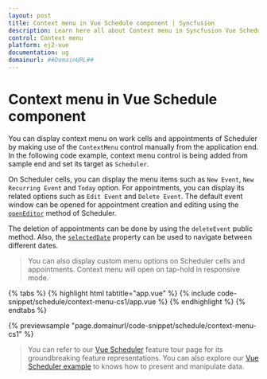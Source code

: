```yaml
---
layout: post
title: Context menu in Vue Schedule component | Syncfusion
description: Learn here all about Context menu in Syncfusion Vue Schedule component of Syncfusion Essential JS 2 and more.
control: Context menu 
platform: ej2-vue
documentation: ug
domainurl: ##DomainURL##
---
```


# Context menu in Vue Schedule component

You can display context menu on work cells and appointments of Scheduler by making use of the `ContextMenu` control manually from the application end. In the following code example, context menu control is being added from sample end and set its target as `Scheduler`.

On Scheduler cells, you can display the menu items such as `New Event`, `New Recurring Event` and `Today` option. For appointments, you can display its related options such as `Edit Event` and `Delete Event`. The default event window can be opened for appointment creation and editing using the [`openEditor`](../api/schedule/#openeditor) method of Scheduler.

The deletion of appointments can be done by using the `deleteEvent` public method. Also, the [`selectedDate`](../api/schedule/#selecteddate) property can be used to navigate between different dates.

> You can also display custom menu options on Scheduler cells and appointments. Context menu will open on tap-hold in responsive mode.

{% tabs %}
{% highlight html tabtitle="app.vue" %}
{% include code-snippet/schedule/context-menu-cs1/app.vue %}
{% endhighlight %}
{% endtabs %}
        
{% previewsample "page.domainurl/code-snippet/schedule/context-menu-cs1" %}

> You can refer to our [Vue Scheduler](https://www.syncfusion.com/vue-components/vue-scheduler) feature tour page for its groundbreaking feature representations. You can also explore our [Vue Scheduler example](https://ej2.syncfusion.com/vue/demos/#/material/schedule/overview.html) to knows how to present and manipulate data.